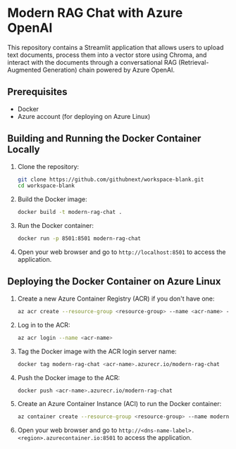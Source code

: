 # Modern RAG Chat with Azure OpenAI

This repository contains a Streamlit application that allows users to upload text documents, process them into a vector store using Chroma, and interact with the documents through a conversational RAG (Retrieval-Augmented Generation) chain powered by Azure OpenAI.

## Prerequisites

- Docker
- Azure account (for deploying on Azure Linux)

## Building and Running the Docker Container Locally

1. Clone the repository:

   ```sh
   git clone https://github.com/githubnext/workspace-blank.git
   cd workspace-blank
   ```

2. Build the Docker image:

   ```sh
   docker build -t modern-rag-chat .
   ```

3. Run the Docker container:

   ```sh
   docker run -p 8501:8501 modern-rag-chat
   ```

4. Open your web browser and go to `http://localhost:8501` to access the application.

## Deploying the Docker Container on Azure Linux

1. Create a new Azure Container Registry (ACR) if you don't have one:

   ```sh
   az acr create --resource-group <resource-group> --name <acr-name> --sku Basic
   ```

2. Log in to the ACR:

   ```sh
   az acr login --name <acr-name>
   ```

3. Tag the Docker image with the ACR login server name:

   ```sh
   docker tag modern-rag-chat <acr-name>.azurecr.io/modern-rag-chat
   ```

4. Push the Docker image to the ACR:

   ```sh
   docker push <acr-name>.azurecr.io/modern-rag-chat
   ```

5. Create an Azure Container Instance (ACI) to run the Docker container:

   ```sh
   az container create --resource-group <resource-group> --name modern-rag-chat --image <acr-name>.azurecr.io/modern-rag-chat --dns-name-label modern-rag-chat --ports 8501
   ```

6. Open your web browser and go to `http://<dns-name-label>.<region>.azurecontainer.io:8501` to access the application.
